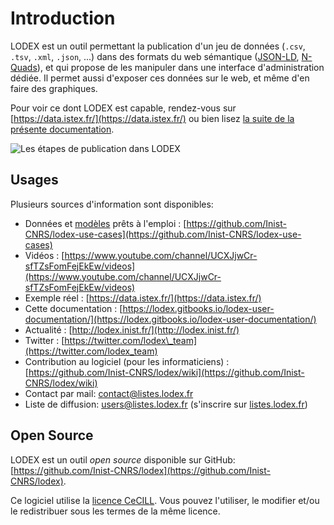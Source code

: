 # Introduction

LODEX est un outil permettant la publication d'un jeu de données \(`.csv`, `.tsv`, `.xml`, `.json`, ...\) dans des formats du web sémantique \([JSON-LD](https://json-ld.org/), [N-Quads](https://www.w3.org/TR/n-quads/)\), et qui propose de les manipuler dans une interface d'administration dédiée. Il permet aussi d'exposer ces données sur le web, et même d'en faire des graphiques.

Pour voir ce dont LODEX est capable, rendez-vous sur [https://data.istex.fr/](https://data.istex.fr/) ou bien lisez [la suite de la présente documentation](//Installation/README.md).

![Les étapes de publication dans LODEX](https://camo.githubusercontent.com/a06c4e0ddb2d326a96390d57cb34fc0102f91605/68747470733a2f2f646f63732e676f6f676c652e636f6d2f64726177696e67732f642f652f32504143582d31765141387a65326b746b524c585a4239734e576b667430635570665f6a4f4a62546651413741747a76777352667377424375695777457349336b76487a417a6d5a4e687a34437863655051303263412f7075623f773d39303426683d353831)

## Usages

Plusieurs sources d'information sont disponibles:

* Données et [modèles](/Administration/Modèle/README.md) prêts à l'emploi :
  [https://github.com/Inist-CNRS/lodex-use-cases](https://github.com/Inist-CNRS/lodex-use-cases)
* Vidéos :
  [https://www.youtube.com/channel/UCXJjwCr-sfTZsFomFejEkEw/videos](https://www.youtube.com/channel/UCXJjwCr-sfTZsFomFejEkEw/videos)
* Exemple réel :
  [https://data.istex.fr/](https://data.istex.fr/)
* Cette documentation :
  [https://lodex.gitbooks.io/lodex-user-documentation/](https://lodex.gitbooks.io/lodex-user-documentation/)
* Actualité :
  [http://lodex.inist.fr/](http://lodex.inist.fr/)
* Twitter :
  [https://twitter.com/lodex\_team](https://twitter.com/lodex_team)
* Contribution au logiciel \(pour les informaticiens\) :
  [https://github.com/Inist-CNRS/lodex/wiki](https://github.com/Inist-CNRS/lodex/wiki)
* Contact par mail: contact@listes.lodex.fr
* Liste de diffusion: users@listes.lodex.fr \(s'inscrire sur [listes.lodex.fr](https://listes.lodex.fr/sympa/info/users)\)

## Open Source

LODEX est un outil _open source_ disponible sur GitHub: [https://github.com/Inist-CNRS/lodex](https://github.com/Inist-CNRS/lodex).

Ce logiciel utilise la [licence CeCILL](http://www.cecill.info/). Vous pouvez l'utiliser, le modifier et/ou le redistribuer sous les termes de la même licence.

